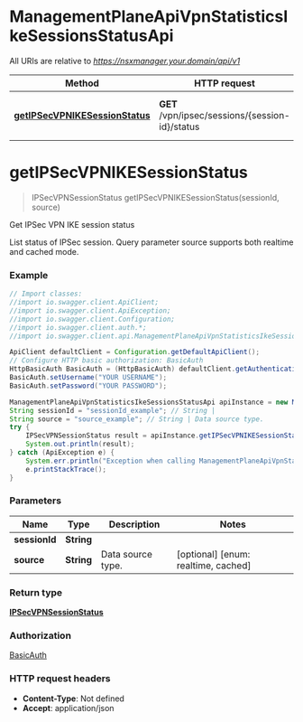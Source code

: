 # ManagementPlaneApiVpnStatisticsIkeSessionsStatusApi

All URIs are relative to *https://nsxmanager.your.domain/api/v1*

Method | HTTP request | Description
------------- | ------------- | -------------
[**getIPSecVPNIKESessionStatus**](ManagementPlaneApiVpnStatisticsIkeSessionsStatusApi.md#getIPSecVPNIKESessionStatus) | **GET** /vpn/ipsec/sessions/{session-id}/status | Get IPSec VPN IKE session status

<a name="getIPSecVPNIKESessionStatus"></a>
# **getIPSecVPNIKESessionStatus**
> IPSecVPNSessionStatus getIPSecVPNIKESessionStatus(sessionId, source)

Get IPSec VPN IKE session status

List status of IPSec session. Query parameter source supports both realtime and cached mode.

### Example
```java
// Import classes:
//import io.swagger.client.ApiClient;
//import io.swagger.client.ApiException;
//import io.swagger.client.Configuration;
//import io.swagger.client.auth.*;
//import io.swagger.client.api.ManagementPlaneApiVpnStatisticsIkeSessionsStatusApi;

ApiClient defaultClient = Configuration.getDefaultApiClient();
// Configure HTTP basic authorization: BasicAuth
HttpBasicAuth BasicAuth = (HttpBasicAuth) defaultClient.getAuthentication("BasicAuth");
BasicAuth.setUsername("YOUR USERNAME");
BasicAuth.setPassword("YOUR PASSWORD");

ManagementPlaneApiVpnStatisticsIkeSessionsStatusApi apiInstance = new ManagementPlaneApiVpnStatisticsIkeSessionsStatusApi();
String sessionId = "sessionId_example"; // String | 
String source = "source_example"; // String | Data source type.
try {
    IPSecVPNSessionStatus result = apiInstance.getIPSecVPNIKESessionStatus(sessionId, source);
    System.out.println(result);
} catch (ApiException e) {
    System.err.println("Exception when calling ManagementPlaneApiVpnStatisticsIkeSessionsStatusApi#getIPSecVPNIKESessionStatus");
    e.printStackTrace();
}
```

### Parameters

Name | Type | Description  | Notes
------------- | ------------- | ------------- | -------------
 **sessionId** | **String**|  |
 **source** | **String**| Data source type. | [optional] [enum: realtime, cached]

### Return type

[**IPSecVPNSessionStatus**](IPSecVPNSessionStatus.md)

### Authorization

[BasicAuth](../README.md#BasicAuth)

### HTTP request headers

 - **Content-Type**: Not defined
 - **Accept**: application/json

